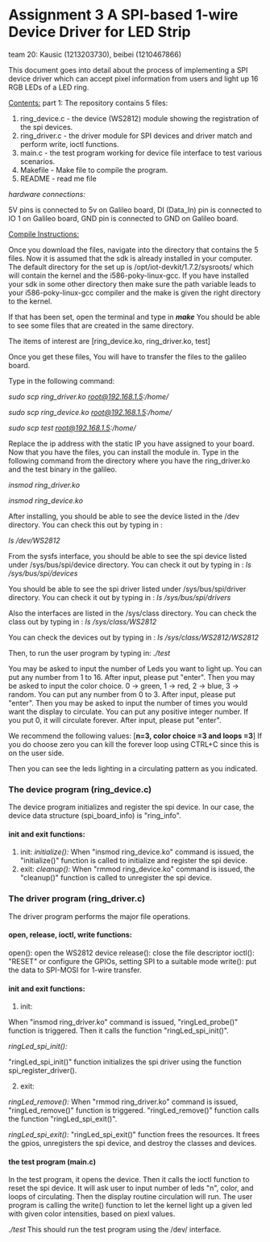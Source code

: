 <h1> Assignment 3 A SPI-based 1-wire Device Driver for LED Strip </h1>

team 20: Kausic (1213203730), beibei (1210467866)

This document goes into detail about the process of implementing a SPI device driver which can accept pixel information from users and light up 16 RGB LEDs of a LED ring.


<u>Contents:</u>
part 1: The repository contains 5 files:
1) ring_device.c - the device (WS2812) module showing the registration of the spi devices. 
2) ring_driver.c - the driver module for SPI devices and driver match and perform write, ioctl functions.
3) main.c - the test program working for device file interface to test various scenarios.
4) Makefile - Make file to compile the program.
5) README - read me file

<i> hardware connections:</i>

5V pins is connected to 5v on Galileo board, DI (Data_In) pin is connected to IO 1 on Galileo board, GND pin is connected to GND on Galileo board.

<u>Compile Instructions:</u>

Once you download the files, navigate into the directory that contains the 5 files. Now it is assumed that the sdk is already installed in your computer. The default directory for the set up is /opt/iot-devkit/1.7.2/sysroots/ which will contain the kernel and the i586-poky-linux-gcc. If you have installed your sdk in some other directory then make sure the path variable leads to your i586-poky-linux-gcc compiler and the make is given the right directory to the kernel. 

If that has been set, open the terminal and type in <b><i> make</i></b>
You should be able to see some files that are created in the same directory.

The items of interest are [ring_device.ko, ring_driver.ko, test]

Once you get these files, You will have to transfer the files to the galileo board. 

Type in the following command:

<i> sudo scp ring_driver.ko root@192.168.1.5:/home/ </i>

<i> sudo scp ring_device.ko root@192.168.1.5:/home/ </i>

<i> sudo scp test root@192.168.1.5:/home/ </i>

Replace the ip address with the static IP you have assigned to your board. 
Now that you have the files, you can install the module in. Type in the following command from the directory where you have the ring_driver.ko and the test binary in the galileo.

<i> insmod ring_driver.ko </i>

<i> insmod ring_device.ko </i>

After installing, you should be able to see the device listed in the /dev directory. 
You can check this out by typing in :

<i> ls /dev/WS2812</i>

From the sysfs interface, you should be able to see the spi device listed under /sys/bus/spi/device directory. 
You can check it out by typing in :
<i> ls /sys/bus/spi/devices </i>

You should be able to see the spi driver listed under /sys/bus/spi/driver directory. 
You can check it out by typing in :
<i> ls /sys/bus/spi/drivers </i>

Also the interfaces are listed in the /sys/class directory.
You can check the class out by typing in :
<i> ls /sys/class/WS2812 </i>

You can check the devices out by typing in :
<i> ls /sys/class/WS2812/WS2812 </i>

Then, to run the user program by typing in:
<i> ./test </i>

You may be asked to input the number of Leds you want to light up. You can put any number from 1 to 16. After input, please put "enter".
Then you may be asked to input the color choice. 0 -> green, 1 -> red, 2 -> blue, 3 -> random. You can put any number from 0 to 3. After input, please put "enter".
Then you may be asked to input the number of times you would want the display to circulate. You can put any positive integer number. If you put 0, it will circulate forever. After input, please put "enter".

We recommend the following values: [**n=3, color choice =3  and loops =3**]
If you do choose zero you can kill the forever loop using CTRL+C since this is on the user side.

Then you can see the leds lighting in a circulating pattern as you indicated.


<h3> The device program (ring_device.c)</h3>

The device program initializes and register the spi device. In our case, the device data structure (spi_board_info) is "ring_info". 

<h4> init and exit functions: </h4>

1. init:
<i> initialize(): </i> 
When "insmod ring_device.ko" command is issued, the "initialize()" function is called to initialize and register the spi device.
2. exit:
<i> cleanup(): </i> 
When "rmmod ring_device.ko" command is issued, the "cleanup()" function is called to unregister the spi device.

<h3> The driver program (ring_driver.c)</h3>

The driver program performs the major file operations. 

<h4> open, release, ioctl, write functions: </h4>

open(): open the WS2812 device
release(): close the file descriptor
ioctl(): "RESET" or configure the GPIOs, setting SPI to a suitable mode
write(): put the data to SPI-MOSI for 1-wire transfer.

<h4> init and exit functions: </h4>

1. init:

When "insmod ring_driver.ko" command is issued, "ringLed_probe()" function is triggered. 
Then it calls the function "ringLed_spi_init()".

<i> ringLed_spi_init(): </i> 

"ringLed_spi_init()" function initializes the spi driver using the function spi_register_driver().

2. exit:

<i> ringLed_remove(): </i>
When "rmmod ring_driver.ko" command is issued, "ringLed_remove()" function is triggered. 
"ringLed_remove()" function calls the function "ringLed_spi_exit()".

<i> ringLed_spi_exit(): </i>
"ringLed_spi_exit()" function frees the resources. It frees the gpios, unregisters the spi device, and destroy the classes and devices.


<h4> the test program (main.c) </h4>
In the test program, it opens the device. Then it calls the ioctl function to reset the spi device. 
It will ask user to input number of leds "n", color, and loops of circulating. Then the display routine circulation will run. The user program is calling the write() function to let the kernel light up a given led with given color intensities, based on piexl values.


<i> ./test </i>
This should run the test program using the /dev/ interface.


